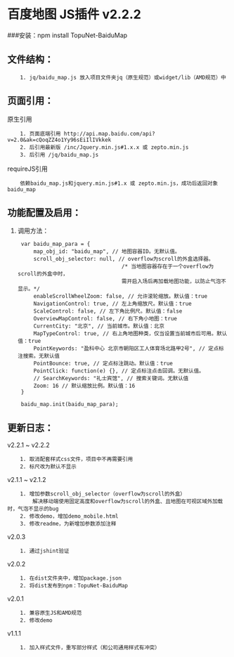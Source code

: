 # 百度地图 JS插件 v2.2.2
###安装：npm install TopuNet-BaiduMap

文件结构：
-------------
        1. jq/baidu_map.js 放入项目文件夹jq（原生规范）或widget/lib（AMD规范）中

页面引用：
-------------
原生引用

        1. 页面底端引用 http://api.map.baidu.com/api?v=2.0&ak=cQoqZZ4o1Yy96sEiIlIVkkek
        2. 后引用最新版 /inc/Jquery.min.js#1.x.x 或 zepto.min.js
        3. 后引用 /jq/baidu_map.js

requireJS引用

        依赖baidu_map.js和jquery.min.js#1.x 或 zepto.min.js，成功后返回对象baidu_map

功能配置及启用：
--------------
1. 调用方法：

        var baidu_map_para = {
            map_obj_id: "baidu_map", // 地图容器ID。无默认值。
            scroll_obj_selector: null, // overflow为scroll的外盒选择器。
                                        /* 当地图容器存在于一个overflow为scroll的外盒中时，
                                        需开启入场后再加载地图功能，以防止气泡不显示。*/
            enableScrollWheelZoom: false, // 允许滚轮缩放。默认值：true
            NavigationControl: true, // 左上角缩放尺。默认值：true
            ScaleControl: false, // 左下角比例尺。默认值：false
            OverviewMapControl: false, // 右下角小地图：true
            CurrentCity: "北京", // 当前城市。默认值：北京
            MapTypeControl: true, // 右上角地图种类，仅当设置当前城市后可用。默认值：true
            PointKeywords: "盈科中心 北京市朝阳区工人体育场北路甲2号", // 定点标注搜索。无默认值
            PointBounce: true, // 定点标注跳动。默认值：true
            PointClick: function(e) {}, // 定点标注点击回调。无默认值。
            // SearchKeywords: "礼士宾馆", // 搜索关键词。无默认值
            Zoom: 16 // 默认缩放比例。默认值：16
        }

        baidu_map.init(baidu_map_para);


更新日志：
-------------
v2.2.1 ~ v2.2.2

        1. 取消配套样式css文件，项目中不再需要引用
        2. 标尺改为默认不显示

v2.1.1 ~ v2.1.2

        1. 增加参数scroll_obj_selector（overflow为scroll的外盒）
            解决移动端使用固定高度和overflow为scroll的外盒、且地图在可视区域外加载时，气泡不显示的bug
        2. 修改demo，增加demo_mobile.html
        3. 修改readme，为新增加参数添加注释

v2.0.3
        
        1. 通过jshint验证

v2.0.2

        1. 在dist文件夹中，增加package.json
        2. 将dist发布到npm：TopuNet-BaiduMap

v2.0.1

        1. 兼容原生JS和AMD规范
        2. 修改demo

v1.1.1

        1. 加入样式文件，重写部分样式（和公司通用样式有冲突）
        